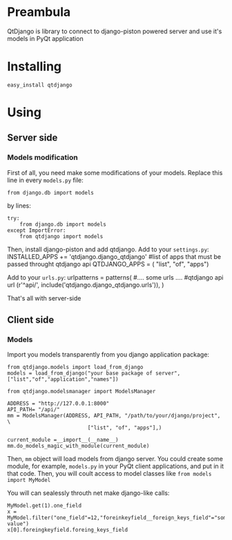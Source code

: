 # Preambula
QtDjango is library to connect to django-piston powered server and use it's models in PyQt application

# Installing

    easy_install qtdjango

# Using

## Server side

### Models modification

First of all, you need make some modifications of your models.
Replace this line in every `models.py` file:

    from django.db import models

by lines:

    try:
        from django.db import models
    except ImportError:
        from qtdjango import models

Then, install django-piston and add qtdjango.
Add to your `settings.py`:
    INSTALLED_APPS += 'qtdjango.django_qtdjango'
    #list of apps that must be passed throught qtdjango api
    QTDJANGO_APPS = ( "list", "of", "apps")

Add to your `urls.py`:
    urlpatterns = patterns(
       #.... some urls ....
       #qtdjango api url
       (r'^api/', include('qtdjango.django_qtdjango.urls')),
     )

That's all with server-side

## Client side

### Models

Import you models transparently from you django application package:

    from qtdjango.models import load_from_django
    models = load_from_django("your base package of server", ["list","of","application","names"])

    from qtdjango.modelsmanager import ModelsManager

    ADDRESS = "http://127.0.0.1:8000"
    API_PATH= "/api/"
    mm = ModelsManager(ADDRESS, API_PATH, "/path/to/your/django/project", \
                              ["list", "of", "apps"],)
    
    current_module =__import__(__name__)
    mm.do_models_magic_with_module(current_module)

Then, `mm` object will load models from django server.
You could create some module, for example, `models.py` in your PyQt client applications, and put in it that code. Then, you will coult access to model classes like `from models import MyModel`

You will can sealessly throuth net make django-like calls:

    MyModel.get(1).one_field
    x = MyModel.filter("one_field"=12,"foreinkeyfield__foreign_keys_field"="some value")
    x[0].foreingkeyfield.foreing_keys_field
